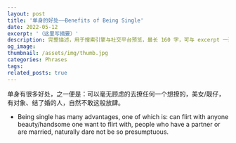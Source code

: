 ```yaml
---
layout: post
title: '单身的好处——Benefits of Being Single'
date: 2022-05-12
excerpt: '（这里写摘要）'
description: 完整描述，用于搜索引擎与社交平台预览，最长 160 字，可与 excerpt 一致
og_image: 
thumbnail: /assets/img/thumb.jpg
categories: Phrases
tags: 
related_posts: true
---
```


单身有很多好处，之一便是：可以毫无顾虑的去撩任何一个想撩的，美女/靓仔，有对象、结了婚的人，自然不敢这般放肆。

- Being single has many advantages, one of which is: can flirt with anyone beauty/handsome one want to flirt with, people who have a partner or are married, naturally dare not be so presumptuous.